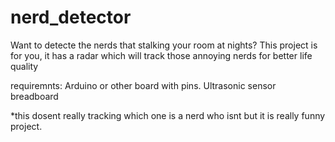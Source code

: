 # nerd_detector
Want to detecte the nerds that stalking your room at nights? This project is for you, it has a radar which will track those annoying nerds for better life quality



requiremnts:
Arduino or other board with pins.
Ultrasonic sensor
breadboard


*this dosent really tracking which one is a nerd who isnt but it is really funny project.
